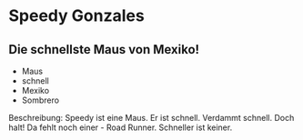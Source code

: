 # Speedy Gonzales
## Die schnellste Maus von Mexiko!
* Maus
* schnell
* Mexiko
* Sombrero

Beschreibung: 
Speedy ist eine Maus. Er ist schnell. Verdammt schnell. 
Doch halt! Da fehlt noch einer - Road Runner. Schneller ist keiner.